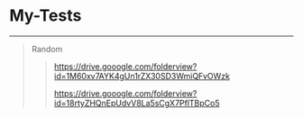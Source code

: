 # My-Tests

---
> Random  
>> https://drive.gooogle.com/folderview?id=1M60xv7AYK4gUn1rZX30SD3WmiQFvOWzk  
>>   
>> https://drive.gooogle.com/folderview?id=18rtyZHQnEpUdvV8La5sCgX7PflTBpCo5
